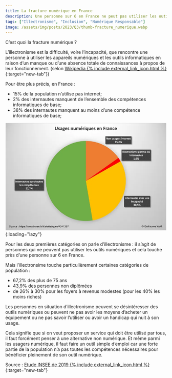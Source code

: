 ```yaml
---
title: La fracture numérique en France
description: Une personne sur 6 en France ne peut pas utiliser les outils numériques.
tags: ["Illectronisme", "Inclusion", "Numérique Responsable"]
image: /assets/img/posts/2023/Q3/thumb-fracture_numerique.webp
---
```


C’est quoi la fracture numérique ?


L’illectronisme est la difficulté, voire l’incapacité, que rencontre une personne à utiliser les appareils numériques et les outils informatiques en raison d’un manque ou d’une absence totale de connaissances à propos de leur fonctionnement. (selon [Wikipedia {% include external_link_icon.html %}](https://fr.wikipedia.org/wiki/Illectronisme){:target="new-tab"})

Pour être plus précis, en France :
- 15% de la population n’utilise pas internet;
- 2% des internautes manquent de l’ensemble des compétences informatiques de base;
- 38% des internautes manquent au moins d’une compétence informatiques de base;

![Graphique présentant les statisque mentionnées plus haut](/assets/img/posts/2023/Q3/fracture_numerique.webp){:loading="lazy"}

Pour les deux premières catégories on parle d’illectronisme : il s’agit de personnes qui ne peuvent pas utiliser les outils numériques et cela touche près d’une personne sur 6 en France.

Mais l’illectronsime touche particulièrement certaines catégories de population :
- 67,2% des plus de 75 ans 
- 43,9% des personnes non diplômées 
- de 26% à 30% pour les foyers à revenus modestes (pour les 40% les moins riches) 

Les personnes en situation d’illectronisme peuvent se désintéresser des outils numériques ou peuvent ne pas avoir les moyens d’acheter un équipement ou ne pas savoir l’utiliser ou avoir un handicap qui nuit à son usage.

Cela signifie que si on veut proposer un service qui doit être utilisé par tous, il faut forcément penser à une alternative non numérique. Et même parmi les usagers numérique, il faut faire un outil simple d’emploi car une forte partie de la population n’a pas toutes les compétences nécessaires pour bénéficier pleinement de son outil numérique.

Source : [Etude INSEE de 2019 {% include external_link_icon.html %}](https://www.insee.fr/fr/statistiques/4241397){:target="new-tab"}